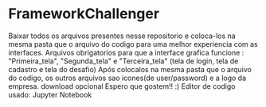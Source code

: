# FrameworkChallenger
Baixar todos os arquivos presentes nesse repositorio e coloca-los na mesma pasta que o arquivo do codigo para uma melhor experiencia com as interfaces. 
Arquivos obrigatorios para que a interface grafica funcione : "Primeira_tela", "Segunda_tela" e "Terceira_tela" (tela de login, tela de cadastro e tela do desafio)
Após colocalos na mesma pasta que o arquivo do codigo, os outros arquivos sao icones(de user/password) e a logo da empresa. download opcional
Espero que gostem!! :)
Editor de codigo usado: Jupyter Notebook
